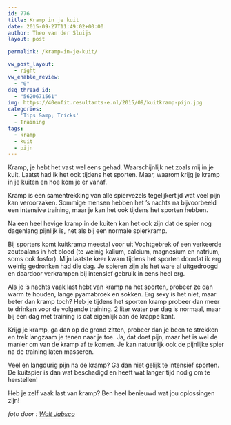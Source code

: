 ```yaml
---
id: 776
title: Kramp in je kuit
date: 2015-09-27T11:49:02+00:00
author: Theo van der Sluijs
layout: post

permalink: /kramp-in-je-kuit/

vw_post_layout:
  - right
vw_enable_review:
  - "0"
dsq_thread_id:
  - "5620671561"
img: https://40enfit.resultants-e.nl/2015/09/kuitkramp-pijn.jpg
categories:
  - 'Tips &amp; Tricks'
  - Training
tags:
  - kramp
  - kuit
  - pijn
---
```

Kramp, je hebt het vast wel eens gehad. Waarschijnlijk net zoals mij in je kuit. Laatst had ik het ook tijdens het sporten. Maar, waarom krijg je kramp in je kuiten en hoe kom je er vanaf.

Kramp is een samentrekking van alle spiervezels tegelijkertijd wat veel pijn kan veroorzaken. Sommige mensen hebben het &#8217;s nachts na bijvoorbeeld een intensive training, maar je kan het ook tijdens het sporten hebben.<!--more-->

Na een heel hevige kramp in de kuiten kan het ook zijn dat de spier nog dagenlang pijnlijk is, net als bij een normale spierkramp.

Bij sporters komt kuitkramp meestal voor uit Vochtgebrek of een verkeerde zoutbalans in het bloed (te weinig kalium, calcium, magnesium en natrium, soms ook fosfor). Mijn laatste keer kwam tijdens het sporten doordat ik erg weinig gedronken had die dag. Je spieren zijn als het ware al uitgedroogd en daardoor verkrampen bij intensief gebruik in eens heel erg.

Als je &#8217;s nachts vaak last hebt van kramp na het sporten, probeer ze dan warm te houden, lange pyamabroek en sokken. Erg sexy is het niet, maar beter dan kramp toch? Heb je tijdens het sporten kramp probeer dan meer te drinken voor de volgende training. 2 liter water per dag is normaal, maar bij een dag met training is dat eigenlijk aan de krappe kant.

Krijg je kramp, ga dan op de grond zitten, probeer dan je been te strekken en trek langzaam je tenen naar je toe. Ja, dat doet pijn, maar het is wel de manier om van de kramp af te komen. Je kan natuurlijk ook de pijnlijke spier na de training laten masseren.

Veel en langdurig pijn na de kramp? Ga dan niet gelijk te intensief sporten. De kuitspier is dan wat beschadigd en heeft wat langer tijd nodig om te herstellen!

Heb je zelf vaak last van kramp? Ben heel benieuwd wat jou oplossingen zijn!

_foto door : <a href="https://www.flickr.com/photos/waltjabsco/" target="_blank">Walt Jabsco</a>_